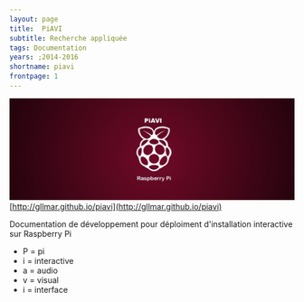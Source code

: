 ```yaml
---
layout: page
title:  PiAVI
subtitle: Recherche appliquée
tags: Documentation
years: ;2014-2016
shortname: piavi
frontpage: 1
---
```

![piavi](img_piavi_01.jpg)
[http://gllmar.github.io/piavi](http://gllmar.github.io/piavi)

Documentation de développement pour déploiment d'installation interactive sur Raspberry Pi

* P = pi
* i = interactive
* a = audio
* v = visual
* i = interface
